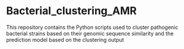 # Bacterial_clustering_AMR
This repository contains the Python scripts used to cluster pathogenic bacterial strains based on their genomic sequence similarity and the prediction model based on the clustering output
